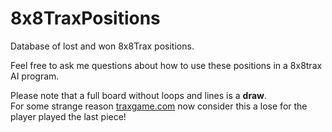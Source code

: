 # 8x8TraxPositions
Database of lost and won 8x8Trax positions.

Feel free to ask me questions about how to use these positions in a
8x8trax AI program.

Please note that a full board without loops and lines is a **draw**.  
For some strange reason [traxgame.com](http://traxgame.com) now consider this a lose for the
player played the last piece!




